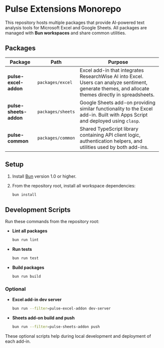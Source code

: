 # Pulse Extensions Monorepo

This repository hosts multiple packages that provide AI-powered text analysis tools for Microsoft Excel and Google Sheets. All packages are managed with **Bun workspaces** and share common utilities.

## Packages

| Package | Path | Purpose |
|---------|------|---------|
| **pulse-excel-addon** | `packages/excel` | Excel add-in that integrates ResearchWise AI into Excel. Users can analyze sentiment, generate themes, and allocate themes directly in spreadsheets. |
| **pulse-sheets-addon** | `packages/sheets` | Google Sheets add-on providing similar functionality to the Excel add-in. Built with Apps Script and deployed using `clasp`. |
| **pulse-common** | `packages/common` | Shared TypeScript library containing API client logic, authentication helpers, and utilities used by both add-ins. |

## Setup

1. Install [Bun](https://bun.sh/) version 1.0 or higher.
2. From the repository root, install all workspace dependencies:

   ```bash
   bun install
   ```

## Development Scripts

Run these commands from the repository root:

- **Lint all packages**
  ```bash
  bun run lint
  ```
- **Run tests**
  ```bash
  bun run test
  ```
- **Build packages**
  ```bash
  bun run build
  ```

### Optional

- **Excel add-in dev server**
  ```bash
  bun run --filter=pulse-excel-addon dev-server
  ```
- **Sheets add-on build and push**
  ```bash
  bun run --filter=pulse-sheets-addon push
  ```

These optional scripts help during local development and deployment of each add-in.

